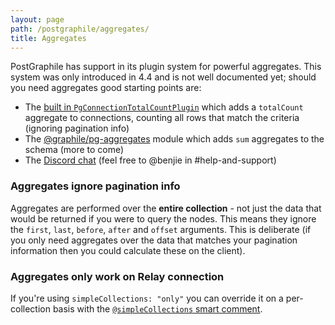 ```yaml
---
layout: page
path: /postgraphile/aggregates/
title: Aggregates
---
```


PostGraphile has support in its plugin system for powerful aggregates. This
system was only introduced in 4.4 and is not well documented yet; should you
need aggregates good starting points are:

- The
  [built in `PgConnectionTotalCountPlugin`](https://github.com/graphile/graphile-engine/blob/2353cf94867a88d76062ab274a30ce930a30aab7/packages/graphile-build-pg/src/plugins/PgConnectionTotalCount.js)
  which adds a `totalCount` aggregate to connections, counting all rows that
  match the criteria (ignoring pagination info)
- The [@graphile/pg-aggregates](https://github.com/graphile/pg-aggregates)
  module which adds `sum` aggregates to the schema (more to come)
- The [Discord chat](http://discord.gg/graphile) (feel free to @benjie in
  #help-and-support)

### Aggregates ignore pagination info

Aggregates are performed over the **entire collection** - not just the data that
would be returned if you were to query the nodes. This means they ignore the
`first`, `last`, `before`, `after` and `offset` arguments. This is deliberate
(if you only need aggregates over the data that matches your pagination
information then you could calculate these on the client).

### Aggregates only work on Relay connection

If you're using `simpleCollections: "only"` you can override it on a
per-collection basis with the
[`@simpleCollections` smart comment](/postgraphile/smart-comments/#simple-collections).
